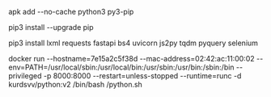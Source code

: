 apk add --no-cache python3 py3-pip


pip3 install --upgrade pip 


pip3 install lxml requests fastapi bs4  uvicorn js2py tqdm pyquery  selenium

docker run --hostname=7e15a2c5f38d --mac-address=02:42:ac:11:00:02 --env=PATH=/usr/local/sbin:/usr/local/bin:/usr/sbin:/usr/bin:/sbin:/bin --privileged  -p 8000:8000 --restart=unless-stopped --runtime=runc -d kurdsvv/python:v2 /bin/bash /python.sh
